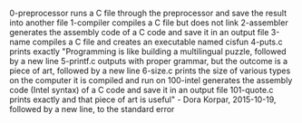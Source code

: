 0-preprocessor  runs a C file through the preprocessor and save the result into another file
1-compiler compiles a C file but does not link
2-assembler generates the assembly code of a C code and save it in an output file
3-name compiles a C file and creates an executable named cisfun
4-puts.c prints exactly "Programming is like building a multilingual puzzle, followed by a new line
5-printf.c outputs with proper grammar, but the outcome is a piece of art, followed by a new line
6-size.c prints the size of various types on the computer it is compiled and run on
100-intel generates the assembly code (Intel syntax) of a C code and save it in an output file
101-quote.c prints exactly and that piece of art is useful" - Dora Korpar, 2015-10-19, followed by a new line, to the standard error
